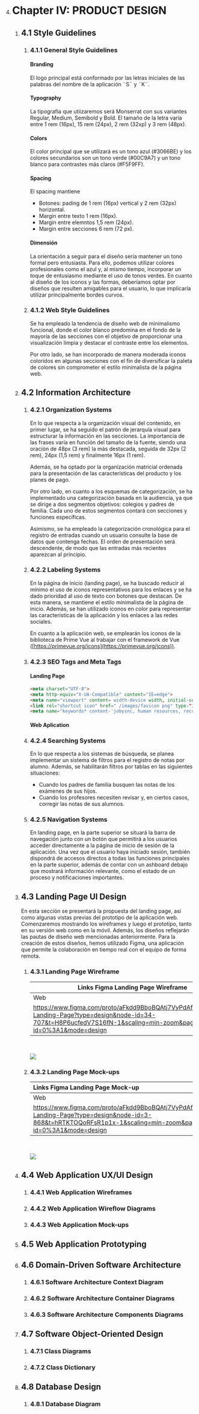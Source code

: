 4. # Chapter IV: PRODUCT DESIGN

    1. ## 4.1 Style Guidelines

        1. ### 4.1.1 General Style Guidelines

            #### Branding
            El logo principal está conformado por las letras iniciales de las palabras del nombre de la aplicación ¨S¨ y ¨K¨. 

            #### Typography
            La tipografia que utiizaremos será Monserrat con sus variantes Regular, Medium, Semibold y Bold. El tamaño de la letra varía entre 1 rem (16px), 15 rem (24px), 2 rem (32xp) y 3 rem (48px).

            #### Colors
            El color principal que se utilizará es un tono azul (#3066BE) y los colores secundarios son un tono verde (#00C9A7) y un tono blanco para contrastes más claros (#F5F9FF).

            #### Spacing
            El spacing mantiene

            * Botones: pading de 1 rem (16px) vertical y 2 rem (32px) horizontal.
            * Margin entre texto 1 rem (16px).
            * Margin entre elemntos 1,5 rem (24px).
            * Margin entre secciones 6 rem (72 px).

            #### Dimensión 
            La orientación a seguir para el diseño sería mantener un tono formal pero entusiasta. Para ello, podemos utilizar colores profesionales como el azul y, al mismo tiempo, incorporar un toque de entusiasmo mediante el uso de tonos verdes. En cuanto al diseño de los iconos y las formas, deberíamos optar por diseños que resulten amigables para el usuario, lo que implicaría utilizar principalmente bordes curvos.

        2. ### 4.1.2 Web Style Guidelines

            Se ha empleado la tendencia de diseño web de minimalismo funcional, donde el color blanco predomina en el fondo de la mayoría de las secciones con el objetivo de proporcionar una visualización limpia y destacar el contraste entre los elementos.

            Por otro lado, se han incorporado de manera moderada iconos coloridos en algunas secciones con el fin de diversificar la paleta de colores sin comprometer el estilo minimalista de la página web.

    2. ## 4.2 Information Architecture 

        1. ### 4.2.1 Organization Systems
            En lo que respecta a la organización visual del contenido, en primer lugar, se ha seguido el patrón de jerarquía visual para estructurar la información en las secciones. La importancia de las frases varía en función del tamaño de la fuente, siendo una oración de 48px (3 rem) la más destacada, seguida de 32px (2 rem), 24px (1,5 rem) y finalmente 16px (1 rem).

            Además, se ha optado por la organización matricial ordenada para la presentación de las características del producto y los planes de pago.

            Por otro lado, en cuanto a los esquemas de categorización, se ha implementado una categorización basada en la audiencia, ya que se dirige a dos segmentos objetivos: colegios y padres de familia. Cada uno de estos segmentos contará con secciones y funciones específicas.

            Asimismo, se ha empleado la categorización cronológica para el registro de entradas cuando un usuario consulte la base de datos que contenga fechas. El orden de presentación será descendente, de modo que las entradas más recientes aparezcan al principio.

        2. ### 4.2.2 Labeling Systems
            En la página de inicio (landing page), se ha buscado reducir al mínimo el uso de iconos representativos para los enlaces y se ha dado prioridad al uso de texto con botones que destacan. De esta manera, se mantiene el estilo minimalista de la página de inicio. Además, se han utilizado iconos en color para representar las características de la aplicación y los enlaces a las redes sociales.

            En cuanto a la aplicación web, se emplearán los iconos de la biblioteca de Prime Vue al trabajar con el framework de Vue ([https://primevue.org/icons](https://primevue.org/icons)).

        3. ### 4.2.3 SEO Tags and Meta Tags

            #### Landing Page
            ```html
            <meta charset="UTF-8"> 
            <meta http-equiv="X-UA-Compatible" content="IE=edge"> 
            <meta name="viewport" content= width-device width, initial-scale=1.0><meta name="robots" content="index, follow">
            <link rel="shortcut icon" href=" /images/favicon png" type-"image/x-icon" /> <title>JobSync</title>
            <meta name="keywords* content-'jobysnc, human resources, recruitment process software, software for HR, software for hiring"» ‹meta name="description' content-"Recruit top talent with JobSync's highly rated software. Intuitive platform saves time and helps you hire faster. Start today.">
            ```

            #### Web Aplication

        4. ### 4.2.4 Searching Systems
            En lo que respecta a los sistemas de búsqueda, se planea implementar un sistema de filtros para el registro de notas por alumno. Además, se habilitarán filtros por tablas en las siguientes situaciones:

            * Cuando los padres de familia busquen las notas de los exámenes de sus hijos.
            * Cuando los profesores necesiten revisar y, en ciertos casos, corregir las notas de sus alumnos.
        
        5. ### 4.2.5 Navigation Systems
            En landing page, en la parte superior se situará la barra de navegación junto con un botón que permitirá a los usuarios acceder directamente a la página de inicio de sesión de la aplicación. Una vez que el usuario haya iniciado sesión, también dispondrá de accesos directos a todas las funciones principales en la parte superior, además de contar con un ashboard debajo que mostrará información relevante, como el estado de un proceso y notificaciones importantes.
        
    3. ## 4.3 Landing Page UI Design 
        En esta sección se presentará la propuesta del landing page, así como algunas vistas previas del prototipo de la aplicación web. Comenzaremos mostrando los wireframes y luego el prototipo, tanto en su versión web como en la móvil. Además, los diseños reflejarán las pautas de diseño web mencionadas anteriormente. Para la creación de estos diseños, hemos utilizado Figma, una aplicación que permite la colaboración en tiempo real con el equipo de forma remota.

        1. ### 4.3.1 Landing Page Wireframe 
            |**Links Figma Landing Page Wireframe**||
            | - | :- |
            |Web|Móvil|
            |<https://www.figma.com/proto/aFkdd9BboBQAtj7VyPdAfA/SkillGrade-Landing-Page?type=design&node-id=34-707&t=H8P6ucfedV7S16fN-1&scaling=min-zoom&page-id=0%3A1&mode=design>|<https://www.figma.com/proto/aFkdd9BboBQAtj7VyPdAfA/SkillGrade-Landing-Page?type=design&node-id=65-2216&t=PTohzeE0pn2XXj8K-1&scaling=min-zoom&page-id=0%3A1&mode=design>|

            <br>

            ![](https://imgur.com/2D903my.png)

        2. ### 4.3.2 Landing Page Mock-ups
            |**Links Figma Landing Page Mock-up**||
            | :- | :- |
            |Web|Móvil|
            |<https://www.figma.com/proto/aFkdd9BboBQAtj7VyPdAfA/SkillGrade-Landing-Page?type=design&node-id=3-868&t=hRTKTOQoRFsR1p1x-1&scaling=min-zoom&page-id=0%3A1&mode=design>|<https://www.figma.com/proto/aFkdd9BboBQAtj7VyPdAfA/SkillGrade-Landing-Page?type=design&node-id=39-1610&t=awHZBru57UstRleD-1&scaling=min-zoom&page-id=0%3A1&mode=design>|

            <br>

            ![](https://imgur.com/VbAzOMa.png)

    4. ## 4.4 Web Application UX/UI Design

        1. ### 4.4.1 Web Application Wireframes

        2. ### 4.4.2 Web Application Wireflow Diagrams

        3. ### 4.4.3 Web Application Mock-ups

    5. ## 4.5 Web Application Prototyping

    6. ## 4.6 Domain-Driven Software Architecture

        1. ### 4.6.1 Software Architecture Context Diagram

        2. ### 4.6.2 Software Architecture Container Diagrams

        3. ### 4.6.3 Software Architecture Components Diagrams
    
    7. ## 4.7 Software Object-Oriented Design

        1. ### 4.7.1 Class Diagrams

        2. ### 4.7.2 Class Dictionary

    8. ## 4.8 Database Design 

        1. ### 4.8.1 Database Diagram

            
